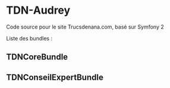 TDN-Audrey
==========

Code source pour le site Trucsdenana.com, basé sur Symfony 2

Liste des bundles :

TDNCoreBundle
-------------

TDNConseilExpertBundle
---

